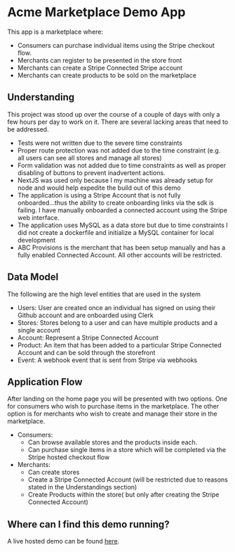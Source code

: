 # Acme Marketplace Demo App

This app is a marketplace where:
- Consumers can purchase individual items using the Stripe checkout flow.  
- Merchants can register to be presented in the store front
- Merchants can create a Stripe Connected Stripe account
- Merchants can create products to be sold on the marketplace


## Understanding

This project was stood up over the course of a couple of days with only a few hours per day to work on it.  There are several lacking areas that need to be addressed.
- Tests were not written due to the severe time constraints
- Proper route protection was not added due to the time constraint (e.g. all users can see all stores and manage all stores)
- Form validation was not added due to time constraints as well as proper disabling of buttons to prevent inadvertent actions.
- NextJS was used only because I my machine was already setup for node and would help expedite the build out of this demo
- The application is using a Stripe Account that is not fully onboarded...thus the ability to create onboarding links via the sdk is failing.  I have manually onboarded a connected account using the Stripe web interface.
- The application uses MySQL as a data store but due to time constraints I did not create a dockerfile and initialize a MySQL container for local development
- ABC Provisions is the merchant that has been setup manually and has a fully enabled Connected Account.  All other accounts will be restricted.
## Data Model

The following are the high level entities that are used in the system

- Users: User are created once an individual has signed on using their Github account and are onboarded using Clerk
- Stores: Stores belong to a user and can have multiple products and a single account
- Account: Represent a Stripe Connected Account
- Product: An item that has been added to a particular Stripe Connected Account and can be sold through the storefront
- Event: A webhook event that is sent from Stripe via webhooks


## Application Flow

After landing on the home page you will be presented with two options.  One for consumers who wish to purchase items in the marketplace. The other option is for merchants who wish to create and manage their store in the marketplace.

- Consumers: 
    - Can browse available stores and the products inside each.
    - Can purchase single items in a store which will be completed via the Stripe hosted checkout flow
- Merchants:
    - Can create stores
    - Create a Stripe Connected Account (will be restricted due to reasons stated in the Understandings section)
    - Create Products within the store( but only after creating the Stripe Connected Account)

## Where can I find this demo running?

A live hosted demo can be found [here](//https://marketplace-n715.vercel.app/).
